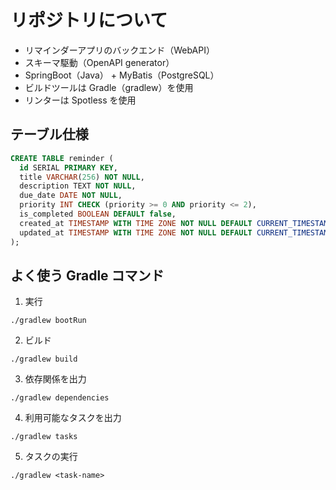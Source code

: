 # リポジトリについて

- リマインダーアプリのバックエンド（WebAPI）
- スキーマ駆動（OpenAPI generator）
- SpringBoot（Java） + MyBatis（PostgreSQL）
- ビルドツールは Gradle（gradlew）を使用
- リンターは Spotless を使用

## テーブル仕様

```sql
CREATE TABLE reminder (
  id SERIAL PRIMARY KEY,
  title VARCHAR(256) NOT NULL,
  description TEXT NOT NULL,
  due_date DATE NOT NULL,
  priority INT CHECK (priority >= 0 AND priority <= 2),
  is_completed BOOLEAN DEFAULT false,
  created_at TIMESTAMP WITH TIME ZONE NOT NULL DEFAULT CURRENT_TIMESTAMP,
  updated_at TIMESTAMP WITH TIME ZONE NOT NULL DEFAULT CURRENT_TIMESTAMP
);
```

## よく使う Gradle コマンド

1. 実行

```
./gradlew bootRun
```

2. ビルド

```
./gradlew build
```

3. 依存関係を出力

```
./gradlew dependencies
```

4. 利用可能なタスクを出力

```
./gradlew tasks
```

5. タスクの実行

```
./gradlew <task-name>
```
